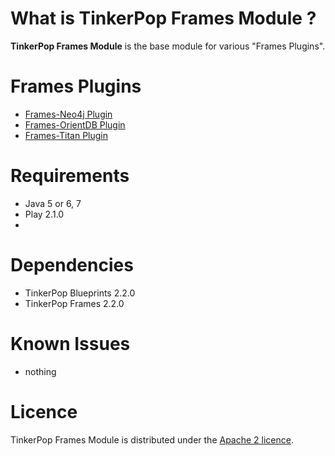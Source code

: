 What is TinkerPop Frames Module ?
============

**TinkerPop Frames Module** is the base module for various "Frames Plugins".

Frames Plugins
======

* [Frames-Neo4j Plugin](http://goo.gl/912K1)
* [Frames-OrientDB Plugin](http://goo.gl/4zvvI)
* [Frames-Titan Plugin](http://goo.gl/qxQll)

Requirements
=========

* Java 5 or 6, 7
* Play 2.1.0
* 

Dependencies
=========

* TinkerPop Blueprints 2.2.0
* TinkerPop Frames 2.2.0
 
Known Issues
=============
* nothing

Licence
========
TinkerPop Frames Module is distributed under the [Apache 2 licence](http://www.apache.org/licenses/LICENSE-2.0.html).
